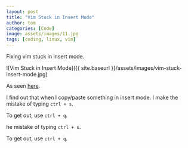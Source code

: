 ```yaml
---
layout: post
title: "Vim Stuck in Insert Mode"
author: tom
categories: [Code]
image: assets/images/11.jpg
tags: [coding, linux, vim]
---
```


Fixing vim stuck in insert mode.

![Vim Stuck in Insert Mode]({{ site.baseurl }}/assets/images/vim-stuck-insert-mode.jpg)

As seen <a href="https://superuser.com/questions/129900/vim-stuck-in-insert-mode" target="_blank">here</a>.

I find out that when I copy/paste something in insert mode. I make the mistake of typing `ctrl + s`.

To get out, use `ctrl + q`.

he mistake of typing `ctrl + s`.

To get out, use `ctrl + q`.

